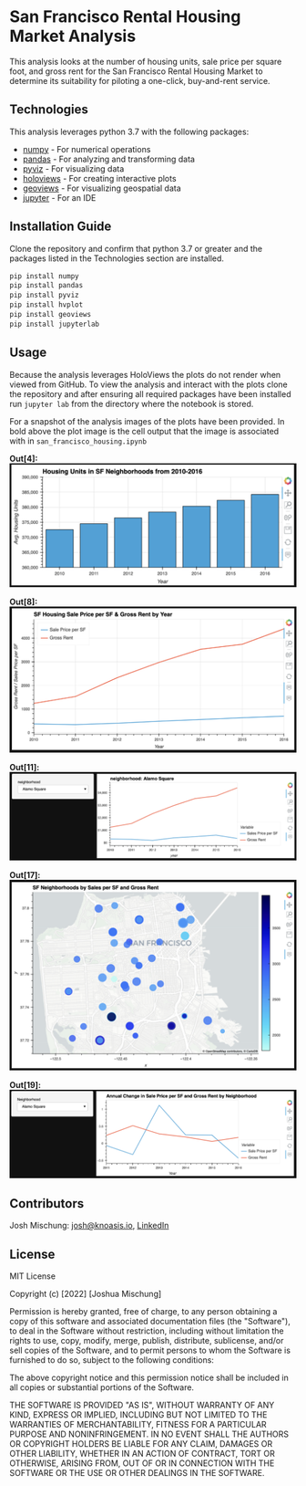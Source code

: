 # San Francisco Rental Housing Market Analysis

This analysis looks at the number of housing units, sale price per square foot, and gross rent for the San Francisco Rental Housing Market to determine its suitability for piloting a one-click, buy-and-rent service.

## Technologies

This analysis leverages python 3.7 with the following packages:

- [numpy](https://numpy.org/) - For numerical operations  
- [pandas](https://pandas.pydata.org/) - For analyzing and transforming data  
- [pyviz](https://pyviz.org/) - For visualizing data 
- [holoviews](http://holoviews.org/) - For creating interactive plots
- [geoviews](https://geoviews.org/) - For visualizing geospatial data
- [jupyter](https://jupyter.org/) - For an IDE

## Installation Guide

Clone the repository and confirm that python 3.7 or greater and the packages listed in the Technologies section are installed.

```python
pip install numpy
pip install pandas
pip install pyviz
pip install hvplot
pip install geoviews
pip install jupyterlab
```

## Usage

Because the analysis leverages HoloViews the plots do not render when viewed from GitHub. To view the analysis and interact with the plots clone the repository and after ensuring all required packages have been installed run `jupyter lab` from the directory where the notebook is stored.

For a snapshot of the analysis images of the plots have been provided. In bold above the plot image is the cell output that the image is associated with in `san_francisco_housing.ipynb`

**Out[4]:**
![San Francisco Housing Units](Images/sf_housing_units.png)  

**Out[8]:**
![San Francisco Sale Price per Square Foot & Gross Rent](Images/sf_sale_prices_and_gross_rent.png)  

**Out[11]:**
![San Francisco Sale Price per Square Foot & Gross Rent Grouped by Neighborhood](Images/sf_sales_prices_gross_rent_by_neighborhood.png)  

**Out[17]:**
![San Francisco Neighborhoods by Sale Price per Square Foot and Gross Rent](Images/sf_neighborhoods_by_sales_price_and_gross_rent.png)  

**Out[19]:**
![San Francisco Annual Growth Rates of Sales per Square Foot and Gross Rent by Neighborhood](Images/sf_annl_growth_in_sale_price_and_gross_rent_by_neighborhood.png)

## Contributors

Josh Mischung: [josh@knoasis.io](josh@knoasis.io), [LinkedIn](https://www.linkedin.com/in/joshmischung/)

## License

MIT License

Copyright (c) [2022] [Joshua Mischung]

Permission is hereby granted, free of charge, to any person obtaining a copy
of this software and associated documentation files (the "Software"), to deal
in the Software without restriction, including without limitation the rights
to use, copy, modify, merge, publish, distribute, sublicense, and/or sell
copies of the Software, and to permit persons to whom the Software is
furnished to do so, subject to the following conditions:

The above copyright notice and this permission notice shall be included in all
copies or substantial portions of the Software.

THE SOFTWARE IS PROVIDED "AS IS", WITHOUT WARRANTY OF ANY KIND, EXPRESS OR
IMPLIED, INCLUDING BUT NOT LIMITED TO THE WARRANTIES OF MERCHANTABILITY,
FITNESS FOR A PARTICULAR PURPOSE AND NONINFRINGEMENT. IN NO EVENT SHALL THE
AUTHORS OR COPYRIGHT HOLDERS BE LIABLE FOR ANY CLAIM, DAMAGES OR OTHER
LIABILITY, WHETHER IN AN ACTION OF CONTRACT, TORT OR OTHERWISE, ARISING FROM,
OUT OF OR IN CONNECTION WITH THE SOFTWARE OR THE USE OR OTHER DEALINGS IN THE
SOFTWARE.
